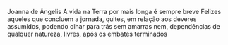Joanna de Ângelis
A vida na Terra por mais longa é sempre breve
Felizes aqueles que concluem a jornada, quites, em relação aos deveres assumidos, podendo olhar para trás sem amarras nem, dependências de qualquer natureza, livres, após os embates terminados
